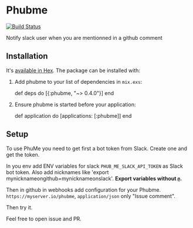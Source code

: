 # Phubme

[![Build Status](https://travis-ci.org/benoittgt/PhubMe.svg)](https://travis-ci.org/benoittgt/PhubMe)

Notify slack user when you are mentionned in a github comment

## Installation

It's [available in Hex](https://hex.pm/packages/phubme/0.0.3). The package can be installed with:

  1. Add phubme to your list of dependencies in `mix.exs`:

        def deps do
          [{:phubme, "~> 0.4.0"}]
        end

  2. Ensure phubme is started before your application:

        def application do
          [applications: [:phubme]]
        end

## Setup

To use PhuMe you need to get first a bot token from Slack. Create one and get the token.

In you env add ENV variables for slack `PHUB_ME_SLACK_API_TOKEN` as Slack bot token.
Also add nicknames like 'export mynicknameongithub=mynicknameonslack'. **Export variables without `@`.**

Then in github in webhooks add configuration for your Phubme. `https://myserver.io/phubme`, `application/json` only "Issue comment".

Then try it.

Feel free to open issue and PR.

